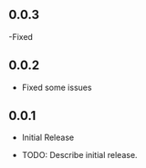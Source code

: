 ## 0.0.3

-Fixed

## 0.0.2

- Fixed some issues

## 0.0.1

- Initial Release

* TODO: Describe initial release.
